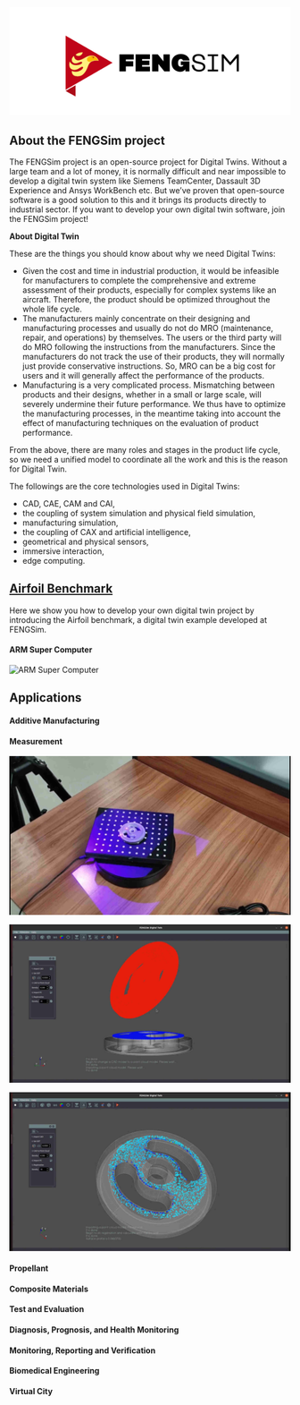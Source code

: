 ![FENGSim](images/Fengsim_logo_hi_2.png)

## About the FENGSim project

The FENGSim project is an open-source project for Digital Twins. Without a large team and a lot of money, it is normally difficult and near impossible to develop a digital twin system like Siemens TeamCenter, Dassault 3D Experience and Ansys WorkBench etc. But we’ve proven that open-source software is a good solution to this and it brings its products directly to industrial sector. If you want to develop your own digital twin software, join the FENGSim project!

**About Digital Twin**

These are the things you should know about why we need Digital Twins:

- Given the cost and time in industrial production, it would be infeasible for manufacturers to complete the comprehensive and extreme assessment of their products, especially for complex systems like an aircraft. Therefore, the product should be optimized throughout the whole life cycle. 
- The manufacturers mainly concentrate on their designing and manufacturing processes and usually do not do MRO (maintenance, repair, and operations) by themselves. The users or the third party will do MRO following the instructions from the manufacturers. Since the manufacturers do not track the use of their products, they will normally just provide conservative instructions. So, MRO can be a big cost for users and it will generally affect the performance of the products.
- Manufacturing is a very complicated process. Mismatching between products and their designs, whether in a small or large scale, will severely undermine their future performance. We thus have to optimize the manufacturing processes, in the meantime taking into account the effect of manufacturing techniques on the evaluation of product performance. 

From the above, there are many roles and stages in the product life cycle, so we need a unified model  to coordinate all the work and this is the reason for Digital Twin.  

The followings are the core technologies used in Digital Twins:

- CAD, CAE, CAM and CAI,
- the coupling of system simulation and physical field simulation,
- manufacturing simulation,
- the coupling of CAX and artificial intelligence,
- geometrical and physical sensors,
- immersive interaction,
- edge computing.

## [Airfoil Benchmark](https://github.com/fengsim/FENGSim-Dev/wiki/Home)

Here we show you how to develop your own digital twin project by introducing the Airfoil benchmark, a digital twin example developed at FENGSim.   

#### ARM Super Computer

![ARM Super Computer](images/Mark-1.png)

## Applications

#### Additive Manufacturing

#### Measurement

![Measurement](images/meas1.jpg)

![Measurement](images/meas2.jpg)

![Measurement](images/meas3.jpg)


#### Propellant

#### Composite Materials

#### Test and Evaluation

#### Diagnosis, Prognosis, and Health Monitoring

#### Monitoring, Reporting and Verification

#### Biomedical Engineering	

#### Virtual City

